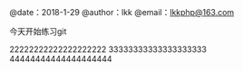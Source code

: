 @date：2018-1-29
@author：lkk
@email：lkkphp@163.com



今天开始练习git

22222222222222222222
33333333333333333333
44444444444444444444








